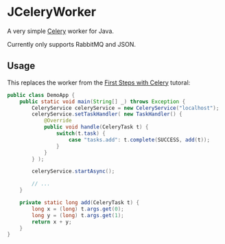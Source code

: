 JCeleryWorker
=============

A very simple [Celery][1] worker for Java.

Currently only supports RabbitMQ and JSON.


## Usage
This replaces the worker from the [First Steps with Celery][2] tutoral:

```java
public class DemoApp {
	public static void main(String[] _) throws Exception {
		CeleryService celeryService = new CeleryService("localhost");
		celeryService.setTaskHandler( new TaskHandler() {
			@Override
			public void handle(CeleryTask t) {
				switch(t.task) {
					case "tasks.add": t.complete(SUCCESS, add(t));
				}
			}
		} );

		celeryService.startAsync();

		// ...
	}

	private static long add(CeleryTask t) {
		long x = (long) t.args.get(0);
		long y = (long) t.args.get(1);
		return x + y;
	}
}

```

[1]: http://www.celeryproject.org/
[2]: http://docs.celeryproject.org/en/latest/getting-started/first-steps-with-celery.html#application

